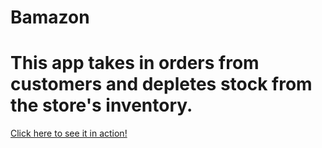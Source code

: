 # Bamazon

# This app takes in orders from customers and depletes stock from the store's inventory. 

<a href="https://youtu.be/__4ilcm7AFk">Click here to see it in action!</a>
